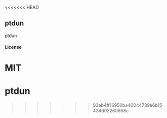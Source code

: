 <<<<<<< HEAD
## ptdun

ptdun

#### License

MIT
=======
# ptdun
>>>>>>> 93eb4ff16950ba40044739e6b15434d02260868c
